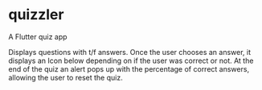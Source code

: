 # quizzler

A Flutter quiz app

Displays questions with t/f answers. Once the user chooses an answer, it displays an Icon below depending on if the user was correct or not. At the end of the quiz an alert pops up with the percentage of correct answers, allowing the user to reset the quiz.
